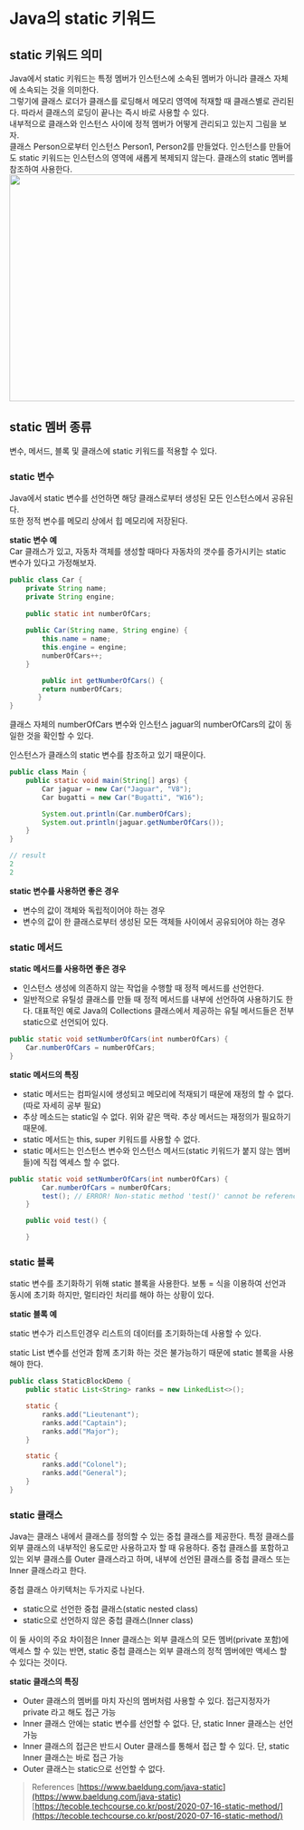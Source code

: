 # Java의 static 키워드

## static 키워드 의미

Java에서 static 키워드는 특정 멤버가 인스턴스에 소속된 멤버가 아니라 클래스 자체에 소속되는 것을 의미한다.<br/>
그렇기에 클래스 로더가 클래스를 로딩해서 메모리 영역에 적재할 때 클래스별로 관리된다. 따라서 클래스의 로딩이 끝나는 즉시 바로 사용할 수 있다.<br/>
내부적으로 클래스와 인스턴스 사이에 정적 멤버가 어떻게 관리되고 있는지 그림을 보자.<br/>
클래스 Person으로부터 인스턴스 Person1, Person2를 만들었다. 인스턴스를 만들어도 static 키워드는 인스턴스의 영역에 새롭게 복제되지 않는다. 클래스의 static 멤버를 참조하여 사용한다. <br/>
<img src="https://user-images.githubusercontent.com/52793122/148633648-0135b7f8-7473-42c2-96ab-d421a32277d8.png"  width="600" height="400"/>

## static 멤버 종류 
변수, 메서드, 블록 및 클래스에 static 키워드를 적용할 수 있다. 

### static 변수
Java에서 static 변수를 선언하면 해당 클래스로부터 생성된 모든 인스턴스에서 공유된다.<br/>
또한 정적 변수를 메모리 상에서 힙 메모리에 저장된다.

**static 변수 예** <br/>
Car 클래스가 있고, 자동차 객체를 생성할 때마다 자동차의 갯수를 증가시키는 static 변수가 있다고 가정해보자. 

```java
public class Car {
    private String name;
    private String engine;
    
    public static int numberOfCars;
    
    public Car(String name, String engine) {
        this.name = name;
        this.engine = engine;
        numberOfCars++;
    }

		public int getNumberOfCars() {
        return numberOfCars;
	   }
}
```

클래스 자체의 numberOfCars 변수와 인스턴스 jaguar의 numberOfCars의 값이 동일한 것을 확인할 수 있다. 

인스턴스가 클래스의 static 변수를 참조하고 있기 때문이다. 

```java
public class Main {
    public static void main(String[] args) {
        Car jaguar = new Car("Jaguar", "V8");
        Car bugatti = new Car("Bugatti", "W16");

        System.out.println(Car.numberOfCars);
        System.out.println(jaguar.getNumberOfCars());
    }
}

// result
2
2
```

**static 변수를 사용하면 좋은 경우**

- 변수의 값이 객체와 독립적이어야 하는 경우
- 변수의 값이 한 클래스로부터 생성된 모든 객체들 사이에서 공유되어야 하는 경우

### static 메서드

**static 메서드를 사용하면 좋은 경우**

- 인스턴스 생성에 의존하지 않는 작업을 수행할 때 정적 메서드를 선언한다.
- 일반적으로 유틸성 클래스를 만들 때 정적 메서드를 내부에 선언하여 사용하기도 한다. 대표적인 예로 Java의 Collections 클래스에서 제공하는 유틸 메서드들은 전부 static으로 선언되어 있다.

```java
public static void setNumberOfCars(int numberOfCars) {
    Car.numberOfCars = numberOfCars;
}
```

**static 메서드의 특징**

- static 메서드는 컴파일시에 생성되고 메모리에 적재되기 때문에 재정의 할 수 없다. (따로 자세히 공부 필요)
- 추상 메소드는 static일 수 없다. 위와 같은 맥락. 추상 메서드는 재정의가 필요하기 때문에.
- static 메서드는 this, super 키워드를 사용할 수 없다.
- static 메서드는 인스턴스 변수와 인스턴스 메서드(static 키워드가 붙지 않는 멤버들)에 직접 엑세스 할 수 없다.

```java
public static void setNumberOfCars(int numberOfCars) {
        Car.numberOfCars = numberOfCars;
        test(); // ERROR! Non-static method 'test()' cannot be referenced from a static context
    }

    public void test() {

    }
```

### static 블록

static 변수를 초기화하기 위해 static 블록을 사용한다. 보통 = 식을 이용하여 선언과 동시에 초기화 하지만, 멀티라인 처리를 해야 하는 상황이 있다.

**static 블록 예**

static 변수가 리스트인경우 리스트의 데이터를 초기화하는데 사용할 수 있다.

static List 변수를 선언과 함께 초기화 하는 것은 불가능하기 때문에 static 블록을 사용해야 한다. 

```java
public class StaticBlockDemo {
    public static List<String> ranks = new LinkedList<>();

    static {
        ranks.add("Lieutenant");
        ranks.add("Captain");
        ranks.add("Major");
    }

    static {
        ranks.add("Colonel");
        ranks.add("General");
    }
}
```

### static 클래스

Java는 클래스 내에서 클래스를 정의할 수 있는 중첩 클래스를 제공한다. 특정 클래스를 외부 클래스의 내부적인 용도로만 사용하고자 할 때 유용하다. 중첩 클래스를 포함하고 있는 외부 클래스를 Outer 클래스라고 하며, 내부에 선언된 클래스를 중첩 클래스 또는 Inner 클래스라고 한다. 

중첩 클래스 아키텍처는 두가지로 나뉜다. 

- static으로 선언한 중첩 클래스(static nested class)
- static으로 선언하지 않은 중첩 클래스(Inner class)

이 둘 사이의 주요 차이점은 Inner 클래스는 외부 클래스의 모든 멤버(private 포함)에 액세스 할 수 있는 반면, static 중첩 클래스는 외부 클래스의 정적 멤버에만 액세스 할 수 있다는 것이다.

**static 클래스의 특징**

- Outer 클래스의 멤버를 마치 자신의 멤버처럼 사용할 수 있다. 접근지정자가 private 라고 해도 접근 가능
- Inner 클래스 안에는 static 변수를 선언할 수 없다. 단, static Inner 클래스는 선언 가능
- Inner 클래스의 접근은 반드시 Outer 클래스를 통해서 접근 할 수 있다. 단, static Inner 클래스는 바로 접근 가능
- Outer 클래스는 static으로 선언할 수 없다.

> References
[https://www.baeldung.com/java-static](https://www.baeldung.com/java-static)
[https://tecoble.techcourse.co.kr/post/2020-07-16-static-method/](https://tecoble.techcourse.co.kr/post/2020-07-16-static-method/)
>